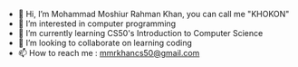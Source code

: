 - 👋 Hi, I’m Mohammad Moshiur Rahman Khan, you can call me "KHOKON"
- 👀 I’m interested in computer programming
- 🌱 I’m currently learning CS50's Introduction to Computer Science
- 💞️ I’m looking to collaborate on learning coding
- 📫 How to reach me : mmrkhancs50@gmail.com

<!---
MMRKHANBD/MMRKHANBD is a ✨ special ✨ repository because its `README.md` (this file) appears on your GitHub profile.
You can click the Preview link to take a look at your changes.
--->
